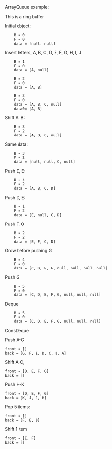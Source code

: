 
ArrayQueue example:

This is a ring buffer

Initial object:

```
    B = 0
    F = 0
    data = [null, null]
```

Insert letters, A, B, C, D, E, F, G, H, I, J

```
    B = 1
    F = 0
    data = [A, null]
```

```
    B = 2
    F = 0
    data = [A, B]
```

```
    B = 3
    F = 0
    data = [A, B, C, null]
    data0= [A, B]
```

Shift A, B:

```
    B = 3
    F = 2
    data = [A, B, C, null]
```

Same data:

```
    B = 3
    F = 2
    data = [null, null, C, null]
```



Push D, E:

```
    B = 4
    F = 2
    data = [A, B, C, D]
```

Push D, E:

```
    B = 1
    F = 2
    data = [E, null, C, D]
```

Push F, G

```
    B = 2
    F = 2
    data = [E, F, C, D]
```

Grow before pushing G

```
    B = 4
    F = 0
    data = [C, D, E, F, null, null, null, null]
```

Push G

```
    B = 5
    F = 0
    data = [C, D, E, F, G, null, null, null]
```

Deque

```
    B = 5
    F = 0
    data = [C, D, E, F, G, null, null, null]
```

ConsDeque

Push A-G

```
front = []
back = [G, F, E, D, C, B, A]
```

Shift A-C,

```
front = [D, E, F, G]
back = []
```

Push H-K

```
front = [D, E, F, G]
back = [K, J, I, H]
```

Pop 5 items:

```
front = []
back = [F, E, D]
```

Shift 1 item

```
front = [E, F]
back = []
```





































